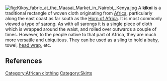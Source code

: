![](Kikoy_fabric_at_the_Maasai_Market_in_Nairobi,_Kenya.jpg "fig:Kikoy_fabric_at_the_Maasai_Market_in_Nairobi,_Kenya.jpg")
A **kikoi** is a traditional rectangle of woven cloth originating from
[Africa](Africa "wikilink"), particularly along the east coast as far
south as the [Horn of Africa](Horn_of_Africa "wikilink"). It is most
commonly viewed a type of [sarong](sarong "wikilink"). As with all
sarongs it is a single piece of cloth which is wrapped around the waist,
and rolled over outwards a couple of times. However, to the people
native to that part of Africa, they are much more versatile and
ubiquitous. They can be used as a sling to hold a baby, towel, [head
wrap](head_wrap "wikilink"), etc.

## References

[Category:African clothing](Category:African_clothing "wikilink")
[Category:Skirts](Category:Skirts "wikilink")